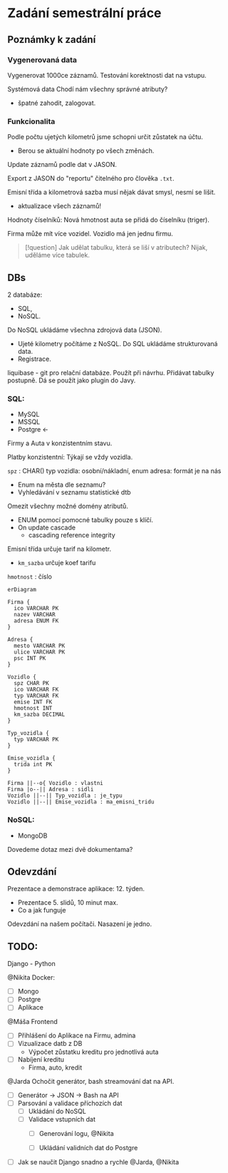 # Zadání semestrální práce

## Poznámky k zadání

### Vygenerovaná data
Vygenerovat 1000ce záznamů.
Testování korektnosti dat na vstupu.

Systémová data
Chodí nám všechny správné atributy?
- špatné zahodit, zalogovat.

### Funkcionalita
Podle počtu ujetých kilometrů jsme schopni určit zůstatek na účtu.
- Berou se aktuální hodnoty po všech změnách.

Update záznamů podle dat v JASON. 

Export z JASON do "reportu" čitelného pro člověka `.txt`. 

Emisní třída a kilometrová sazba musí nějak dávat smysl, nesmí se lišit.
- aktualizace všech záznamů!

Hodnoty číselníků:
Nová hmotnost auta se přidá do číselníku (triger).

Firma může mít více vozidel.
Vozidlo má jen jednu firmu.

> [!question] Jak udělat tabulku, která se liší v atributech?
Nijak, uděláme více tabulek.
## DBs
2 databáze:
- SQL, 
- NoSQL.

Do NoSQL ukládáme všechna zdrojová data (JSON). 
- Ujeté kilometry počítáme z NoSQL. 
Do SQL ukládáme strukturovaná data. 
- Registrace. 

liquibase - git pro relační databáze. Použít při návrhu. Přidávat tabulky postupně. Dá se použít jako plugin do Javy.
### SQL:
- MySQL
- MSSQL
- Postgre <-

Firmy a Auta v konzistentním stavu.

Platby konzistentní:
Týkají se vždy vozidla.

`spz` : CHAR()
typ vozidla: osobní/nákladní, enum
adresa: formát je na nás
- Enum na města dle seznamu?
- Vyhledávání v seznamu statistické dtb

Omezit všechny možné domény atributů.
- ENUM pomocí pomocné tabulky pouze s klíčí. 
- On update cascade 
	- cascading reference integrity

Emisní třída určuje tarif na kilometr.
- `km_sazba` určuje koef tarifu

`hmotnost` : číslo

```mermaid
erDiagram

Firma {
  ico VARCHAR PK
  nazev VARCHAR
  adresa ENUM FK
}

Adresa {
  mesto VARCHAR PK
  ulice VARCHAR PK
  psc INT PK
}

Vozidlo {
  spz CHAR PK
  ico VARCHAR FK
  typ VARCHAR FK
  emise INT FK
  hmotnost INT
  km_sazba DECIMAL
}

Typ_vozidla {
  typ VARCHAR PK
}

Emise_vozidla {
  trida int PK
}

Firma ||--o{ Vozidlo : vlastni
Firma |o--|| Adresa : sidli
Vozidlo ||--|| Typ_vozidla : je_typu
Vozidlo ||--|| Emise_vozidla : ma_emisni_tridu
```

### NoSQL:
- MongoDB

Dovedeme dotaz mezi dvě dokumentama?

## Odevzdání

Prezentace a demonstrace aplikace: 12. týden.
- Prezentace 5. slidů, 10 minut max.
- Co a jak funguje

Odevzdání na našem počítači. Nasazení je jedno. 


## TODO:
Django - Python

@Nikita
Docker:
- [ ] Mongo
- [ ] Postgre
- [ ] Aplikace

@Máša
Frontend
- [ ] Přihlášení do Aplikace na Firmu, admina
- [ ] Vizualizace datb z DB
	- Výpočet zůstatku kreditu pro jednotlivá auta
- [ ] Nabíjení kreditu
	- Firma, auto, kredit

@Jarda
Ochočit generátor, bash streamování dat na API.
- [ ] Generátor -> JSON -> Bash na API
- [ ] Parsování a validace příchozích dat
	- [ ] Ukládání do NoSQL
	- [ ] Validace vstupních dat
		- [ ] Generování logu, @Nikita
		- [ ] Ukládání validních dat do Postgre


- [ ] Jak se naučit Django snadno a rychle @Jarda, @Nikita